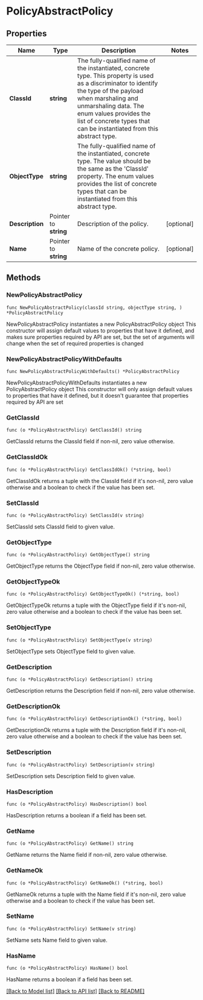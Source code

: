 # PolicyAbstractPolicy

## Properties

Name | Type | Description | Notes
------------ | ------------- | ------------- | -------------
**ClassId** | **string** | The fully-qualified name of the instantiated, concrete type. This property is used as a discriminator to identify the type of the payload when marshaling and unmarshaling data. The enum values provides the list of concrete types that can be instantiated from this abstract type. | 
**ObjectType** | **string** | The fully-qualified name of the instantiated, concrete type. The value should be the same as the &#39;ClassId&#39; property. The enum values provides the list of concrete types that can be instantiated from this abstract type. | 
**Description** | Pointer to **string** | Description of the policy. | [optional] 
**Name** | Pointer to **string** | Name of the concrete policy. | [optional] 

## Methods

### NewPolicyAbstractPolicy

`func NewPolicyAbstractPolicy(classId string, objectType string, ) *PolicyAbstractPolicy`

NewPolicyAbstractPolicy instantiates a new PolicyAbstractPolicy object
This constructor will assign default values to properties that have it defined,
and makes sure properties required by API are set, but the set of arguments
will change when the set of required properties is changed

### NewPolicyAbstractPolicyWithDefaults

`func NewPolicyAbstractPolicyWithDefaults() *PolicyAbstractPolicy`

NewPolicyAbstractPolicyWithDefaults instantiates a new PolicyAbstractPolicy object
This constructor will only assign default values to properties that have it defined,
but it doesn't guarantee that properties required by API are set

### GetClassId

`func (o *PolicyAbstractPolicy) GetClassId() string`

GetClassId returns the ClassId field if non-nil, zero value otherwise.

### GetClassIdOk

`func (o *PolicyAbstractPolicy) GetClassIdOk() (*string, bool)`

GetClassIdOk returns a tuple with the ClassId field if it's non-nil, zero value otherwise
and a boolean to check if the value has been set.

### SetClassId

`func (o *PolicyAbstractPolicy) SetClassId(v string)`

SetClassId sets ClassId field to given value.


### GetObjectType

`func (o *PolicyAbstractPolicy) GetObjectType() string`

GetObjectType returns the ObjectType field if non-nil, zero value otherwise.

### GetObjectTypeOk

`func (o *PolicyAbstractPolicy) GetObjectTypeOk() (*string, bool)`

GetObjectTypeOk returns a tuple with the ObjectType field if it's non-nil, zero value otherwise
and a boolean to check if the value has been set.

### SetObjectType

`func (o *PolicyAbstractPolicy) SetObjectType(v string)`

SetObjectType sets ObjectType field to given value.


### GetDescription

`func (o *PolicyAbstractPolicy) GetDescription() string`

GetDescription returns the Description field if non-nil, zero value otherwise.

### GetDescriptionOk

`func (o *PolicyAbstractPolicy) GetDescriptionOk() (*string, bool)`

GetDescriptionOk returns a tuple with the Description field if it's non-nil, zero value otherwise
and a boolean to check if the value has been set.

### SetDescription

`func (o *PolicyAbstractPolicy) SetDescription(v string)`

SetDescription sets Description field to given value.

### HasDescription

`func (o *PolicyAbstractPolicy) HasDescription() bool`

HasDescription returns a boolean if a field has been set.

### GetName

`func (o *PolicyAbstractPolicy) GetName() string`

GetName returns the Name field if non-nil, zero value otherwise.

### GetNameOk

`func (o *PolicyAbstractPolicy) GetNameOk() (*string, bool)`

GetNameOk returns a tuple with the Name field if it's non-nil, zero value otherwise
and a boolean to check if the value has been set.

### SetName

`func (o *PolicyAbstractPolicy) SetName(v string)`

SetName sets Name field to given value.

### HasName

`func (o *PolicyAbstractPolicy) HasName() bool`

HasName returns a boolean if a field has been set.


[[Back to Model list]](../README.md#documentation-for-models) [[Back to API list]](../README.md#documentation-for-api-endpoints) [[Back to README]](../README.md)


